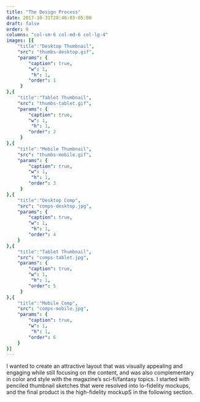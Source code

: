 ```yaml
---
title: "The Design Process"
date: 2017-10-31T20:46:03-05:00
draft: false
order: 0
columns: "col-sm-6 col-md-6 col-lg-4"
images: [{
    "title":"Desktop Thumbnail",
    "src": "thumbs-desktop.gif",
    "params": {
        "caption": true,
        "w": 1,
         "h": 1,
        "order": 1
     }
},{
    "title":"Tablet Thumbnail",
    "src": "thumbs-tablet.gif",
    "params": {
        "caption": true,
        "w": 1,
         "h": 1,
        "order": 2
     }
},{
    "title":"Mobile Thumbnail",
    "src": "thumbs-mobile.gif",
    "params": {
        "caption": true,
        "w": 1,
         "h": 1,
        "order": 3
     }
},{
    "title":"Desktop Comp",
    "src": "comps-desktop.jpg",
    "params": { 
        "caption": true,
        "w": 1,
         "h": 1,
        "order": 4
    }
},{
    "title":"Tablet Thumbnail",
    "src": "comps-tablet.jpg",
    "params": {
        "caption": true,
        "w": 1,
         "h": 1,
        "order": 5
     }
},{
    "title":"Mobile Comp",
    "src": "comps-mobile.jpg",
    "params": { 
        "caption": true,
        "w": 1,
         "h": 1,
        "order": 6
    }
}]
---
```

I wanted to create an attractive layout that was visually appealing and engaging while still focusing on the content, and was also complementary in color and style with the magazine’s sci-fi/fantasy topics.
I started with penciled thumbnail sketches that were resolved into lo-fidelity mockups, and the final product is the high-fidelity mockupS in the following section.